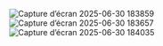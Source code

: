 ![Capture d’écran 2025-06-30 183859](https://github.com/user-attachments/assets/e523df0c-0cf9-4e88-8e89-56bc1069b7e8)
![Capture d’écran 2025-06-30 183657](https://github.com/user-attachments/assets/ced9540e-a2fb-4b76-b2ca-d94e9f0091e5)
![Capture d’écran 2025-06-30 184035](https://github.com/user-attachments/assets/9ad00b26-d8d3-4716-ba46-cf85dc6ba9a6)
